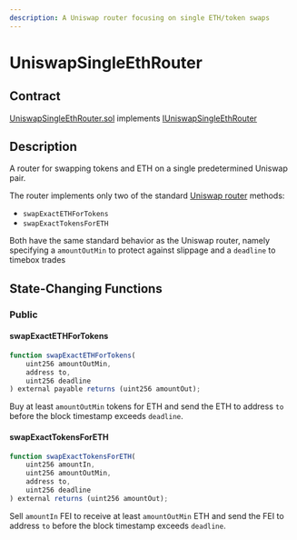 ```yaml
---
description: A Uniswap router focusing on single ETH/token swaps
---
```


# UniswapSingleEthRouter

## Contract

[UniswapSingleEthRouter.sol](https://github.com/fei-protocol/fei-protocol-core/blob/master/contracts/router/UniswapSingleEthRouter.sol) implements [IUniswapSingleEthRouter](https://github.com/fei-protocol/fei-protocol-core/blob/master/contracts/router/IUniswapSingleEthRouter.sol)

## Description

A router for swapping tokens and ETH on a single predetermined Uniswap pair.

The router implements only two of the standard [Uniswap router](https://uniswap.org/docs/v2/smart-contracts/router02) methods:

* `swapExactETHForTokens`
* `swapExactTokensForETH`

Both have the same standard behavior as the Uniswap router, namely specifying a `amountOutMin` to protect against slippage and a `deadline` to timebox trades

## State-Changing Functions <a id="state-changing-functions"></a>

### Public

#### swapExactETHForTokens

```javascript
function swapExactETHForTokens(
    uint256 amountOutMin,
    address to,
    uint256 deadline
) external payable returns (uint256 amountOut);
```

Buy at least `amountOutMin` tokens for ETH and send the ETH to address `to` before the block timestamp exceeds `deadline`.

#### swapExactTokensForETH

```javascript
function swapExactTokensForETH(
    uint256 amountIn,
    uint256 amountOutMin,
    address to,
    uint256 deadline
) external returns (uint256 amountOut);
```

Sell `amountIn` FEI to receive at least `amountOutMin` ETH and send the FEI to address `to` before the block timestamp exceeds `deadline`. 

